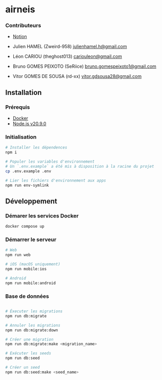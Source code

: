 # airneis

### Contributeurs

- [Notion](https://www.notion.so/5032283075074531a905ae196c0db0f8?v=27b4acb3b75d4338affe8306150984a3&pvs=4)

- Julien HAMEL (Zweird-958) <julienhamel.h@gmail.com>
- Léon CARIOU (theghost013) <cariouleon@gmail.com>
- Bruno GOMES PEIXOTO (SeRiice) <bruno.gomespeixoto1@gmail.com>
- Vitor GOMES DE SOUSA (rd-xx) <vitor.gdsousa28@gmail.com>

## Installation

### Prérequis

- [Docker](https://docs.docker.com/install/)
- [Node.js v20.9.0](https://nodejs.org/dist/v20.9.0/)

### Initialisation

```bash
# Installer les dépendences
npm i

# Populer les variables d'environnement
# Un `.env.example` a été mis à disposition à la racine du projet
cp .env.example .env

# Lier les fichiers d'environnement aux apps
npm run env-symlink
```

## Développement

### Démarer les services Docker

```bash
docker compose up
```

### Démarrer le serveur

```bash
# Web
npm run web

# iOS (macOS uniquement)
npm run mobile:ios

# Android
npm run mobile:android
```

### Base de données

```bash

# Éxecuter les migrations
npm run db:migrate

# Annuler les migrations
npm run db:migrate:down

# Créer une migration
npm run db:migrate:make <migration_name>

# Exécuter les seeds
npm run db:seed

# Créer un seed
npm run db:seed:make <seed_name>

```
